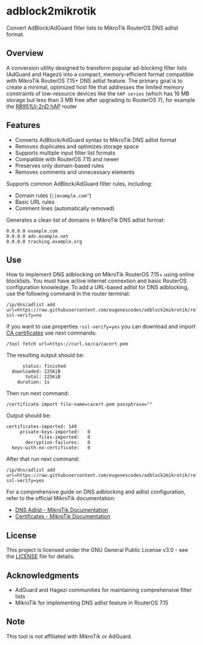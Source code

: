 # adblock2mikrotik

Convert AdBlock/AdGuard filter lists to MikroTik RouterOS DNS adlist format.

## Overview

A conversion utility designed to transform popular ad-blocking filter lists (AdGuard and Hagezi) into a compact, memory-efficient format compatible with MikroTik RouterOS 7.15+ DNS adlist feature. The primary goal is to create a minimal, optimized host file that addresses the limited memory constraints of low-resource devices like the ```hAP series``` (which has 16 MB storage but less than 3 MB free after upgrading to RouterOS 7), for example the [RB951Ui-2nD hAP](https://mikrotik.com/product/RB951Ui-2nD) router

## Features

- Converts AdBlock/AdGuard syntax to MikroTik DNS adlist format
- Removes duplicates and optimizes storage space
- Supports multiple input filter list formats
- Compatible with RouterOS 7.15 and newer
- Preserves only domain-based rules
- Removes comments and unnecessary elements

Supports common AdBlock/AdGuard filter rules, including:

- Domain rules (`||example.com^`)
- Basic URL rules
- Comment lines (automatically removed)

Generates a clean list of domains in MikroTik DNS adlist format:

```text
0.0.0.0 example.com
0.0.0.0 ads.example.net
0.0.0.0 tracking.example.org
```

## Use

How to implement DNS adblocking on MikroTik RouterOS 7.15+ using online blocklists. You must have active internet connextion and basic RouterOS configuration knowledge.
To add a URL-based adlist for DNS adblocking, use the following command in the router terminal:

```routeros
/ip/dns/adlist add url=https://raw.githubusercontent.com/eugenescodes/adblock2mikrotik/refs/heads/main/hosts.txt ssl-verify=no
```

If you want to use properties -`ssl-verify=yes` you can download and import [CA certificates](https://curl.se/docs/caextract.html) use next commands:

```routeros
/tool fetch url=https://curl.se/ca/cacert.pem
```

The resulting output should be:

```routeros
      status: finished
  downloaded: 225KiB  
       total: 225KiB  
    duration: 1s 
```

Then run next command:

```routeros
/certificate import file-name=cacert.pem passphrase=""                                                  
```

Output should be:

```routeros
certificates-imported: 149
     private-keys-imported:   0
            files-imported:   0
       decryption-failures:   0
  keys-with-no-certificate:   0
```

After that run next command:

```routeros
/ip/dns/adlist add url=https://raw.githubusercontent.com/eugenescodes/adblock2mikrotik/refs/heads/main/hosts.txt ssl-verify=yes
```

For a comprehensive guide on DNS adblocking and adlist configuration, refer to the official MikroTik documentation:

- [DNS Adlist - MikroTik Documentation](https://help.mikrotik.com/docs/spaces/ROS/pages/37748767/DNS#DNS-Adlist)
- [Certificates - MikroTik Documentation](https://help.mikrotik.com/docs/spaces/ROS/pages/2555969/Certificates)

## License

This project is licensed under the GNU General Public License v3.0 - see the [LICENSE](LICENSE) file for details.

## Acknowledgments

- AdGuard and Hagezi communities for maintaining comprehensive filter lists
- MikroTik for implementing DNS adlist feature in RouterOS 7.15

## Note

This tool is not affiliated with MikroTik or AdGuard.
